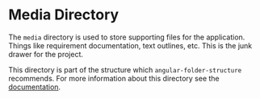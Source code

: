 # Media Directory

The `media` directory is used to store supporting files for the application. Things like requirement documentation, text outlines, etc. This is the junk drawer for the project.

This directory is part of the structure which `angular-folder-structure`
recommends. For more information about this directory see the
[documentation](https://angular-folder-structure.readthedocs.io/en/latest/media.html).
